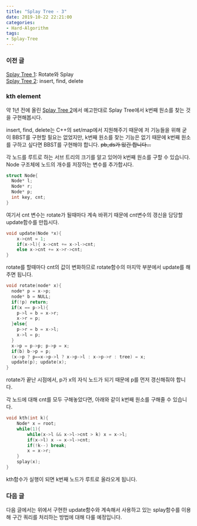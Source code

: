 ```yaml
---
title: "Splay Tree - 3"
date: 2019-10-22 22:21:00
categories:
- Hard-Algorithm
tags:
- Splay-Tree
---
```


### 이전 글
[Splay Tree 1](https://justicehui.github.io/hard-algorithm/2018/11/12/SplayTree1/): Rotate와 Splay<br>
[Splay Tree 2](https://justicehui.github.io/hard-algorithm/2018/11/13/SplayTree2/): insert, find, delete

### kth element
약 1년 전에 올린 [Splay Tree 2](https://justicehui.github.io/hard-algorithm/2018/11/13/SplayTree2/)에서 예고한대로 Splay Tree에서 k번째 원소를 찾는 것을 구현해봅시다.

insert, find, delete는 C++의 set/map에서 지원해주기 때문에 저 기능들을 위해 굳이 BBST를 구현할 필요는 없었지만, k번째 원소를 찾는 기능은 없기 때문에 k번째 원소를 구하고 싶다면 BBST를 구현해야 합니다. <s>pb_ds가 있긴 합니다...</s>

각 노드를 루트로 하는 서브 트리의 크기를 알고 있어야 k번째 원소를 구할 수 있습니다. Node 구조체에 노드의 개수를 저장하는 변수를 추가합시다.
```cpp
struct Node{
  Node* l;
  Node* r;
  Node* p;
  int key, cnt;
}
```
여기서 cnt 변수는 rotate가 될때마다 계속 바뀌기 때문에 cnt변수의 갱신을 담당할 update함수를 만듭시다.
```cpp
void update(Node *x){
    x->cnt = 1;
    if(x->l){ x->cnt += x->l->cnt;
    else x->cnt += x->r->cnt;
}
```
rotate를 할때마다 cnt의 값이 변화하므로 rotate함수의 마지막 부분에서 update를 해주면 됩니다.
```cpp
void rotate(node* x){
  node* p = x->p;
  node* b = NULL;
  if(!p) return;
  if(x == p->l){
    p->l = b = x->r;
    x->r = p;
  }else{
    p->r = b = x->l;
    x->l = p;
  }
  x->p = p->p; p->p = x;
  if(b) b->p = p;
  (x->p ? p==x->p->l ? x->p->l : x->p->r : tree) = x;
  update(p); update(x);
}
```
rotate가 끝난 시점에서, p가 x의 자식 노드가 되기 때문에 p를 먼저 갱신해줘야 합니다.

각 노드에 대해 cnt를 모두 구해놓았다면, 아래와 같이 k번째 원소를 구해줄 수 있습니다.
```cpp
void kth(int k){
    Node* x = root;
    while(1){
        while(x->l && x->l->cnt > k) x = x->l;
        if(x->l) x -= x->l->cnt;
        if(!k--) break;
        x = x->r;
    }
    splay(x);
}
```
kth함수가 실행이 되면 k번째 노드가 루트로 올라오게 됩니다.

### 다음 글
다음 글에서는 위에서 구현한 update함수와 계속해서 사용하고 있는 splay함수를 이용해 구간 쿼리를 처리하는 방법에 대해 다룰 예정입니다.
